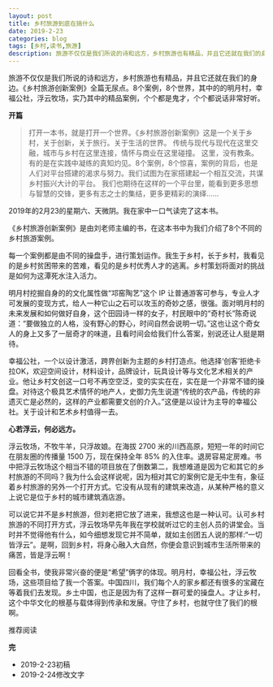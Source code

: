 ```yaml
---
layout: post
title: 乡村旅游到底在搞什么
date: 2019-2-23
categories: blog
tags: [乡村,读书,旅游]
description: 旅游不仅仅是我们所说的诗和远方，乡村旅游也有精品，并且它还就在我们的身边。《乡村旅游创新案例》全篇无尿点。8个案例，8个世界，其中的的明月村，幸福公社，浮云牧场，实乃其中的精品案例，个个都是鬼才，个个都说话非常好听。
---
```


旅游不仅仅是我们所说的诗和远方，乡村旅游也有精品，并且它还就在我们的身边。《乡村旅游创新案例》全篇无尿点。8个案例，8个世界，其中的的明月村，幸福公社，浮云牧场，实乃其中的精品案例，个个都是鬼才，个个都说话非常好听。

**开篇**

>打开一本书，就是打开一个世界。《乡村旅游创新案例》这是一个关于乡村，关于创新，关于旅行。关于生活的世界。
>传统与现代与现代在这里交融，城市与乡村在这里连接，情怀与商业在这里碰撞。
>这里，没有教条。有的是在实践中凝练的真知灼见。8个案例，8个惊喜，案例的背后，也是人们对平台搭建的渴求与努力。我们试图为在家搭建起一个相互交流，共谋乡村振兴大计的平台。
>我们也期待在这样的一个平台里，能看到更多思想与智慧的交锋，更多有志之士的集结，更多更精彩的演绎……

2019年的2月23的星期六、天微阴。我在家中一口气读完了这本书。

《乡村旅游创新案例》是由刘老师主编的书，在这本书中为我们介绍了8个不同的乡村旅游案例。

每一个案例都是由不同的操盘手，进行策划运作。我生于乡村，长于乡村，我看见的是乡村贫困带来的苦难，看见的是乡村优秀人才的逃离。乡村策划将面对的挑战是如何为这潭死水注入活力。

明月村挖掘自身的的文化属性做“邛窑陶艺”这个 IP 让普通游客可参与，专业人才可发展的变现方式，给人一种它山之石可以攻玉的奇妙之感，很强。面对明月村的未来发展和如何做好自身，这个田园诗一样的女子，村民眼中的“奇村长”陈奇说道：“要做独立的人格，没有野心的野心，时间自然会说明一切。”这也让这个奇女人的身上又多了一层奇才的味道，且看时间会给我们什么答案，别说还让人挺是期待。

幸福公社，一个以设计激活，跨界创新为主题的乡村打造点。他选择‘创客’拒绝卡拉OK，欢迎空间设计，材料设计，品牌设计，玩具设计等与文化艺术相关的产业。他让乡村文创这一口号不再空空泛，变的实实在在，实在是一个非常不错的操盘。对待这个极具艺术情怀的地产人，史御力先生说道“传统的农产品，传统的非遗灭亡是必然的，这样的产业都需要文创的介入。”这便是以设计为主导的幸福公社。关于设计和艺术乡村值得一去。

**心若浮云，何必远方。**

浮云牧场，不牧牛羊，只浮故娘。在海拔 2700 米的川西高原，短短一年的时间它在朋友圈的传播量 1500 万，现在保持全年 85% 的入住率。退房容易定房难。书中把浮云牧场这个相当不错的项目放在了倒数第二，我想难道是因为它和其它的乡村旅游的不同吗？我为什么会这样说呢，因为相对其它的案例它是无中生有，象征着乡村旅游的另外一个打开方式。它没有从现有的建筑来改造，从某种严格的意义上说它是位于乡村的城市建筑酒店游。

可以说它并不是乡村旅游，但刘老把它放了进来，我想这也是一种认可。认可乡村旅游的不同打开方式，浮云牧场早先年我在学校就听过它的主创人员的讲堂会。当时并不觉得他有什么，如今细想发现它并不简单，就如主创团五人说的那样:“一切皆浮云”。是啊，回到乡村，将身心融入大自然，你便会意识到城市生活所带来的痛苦，皆是浮云啊！

回看全书，使我非常兴奋的便是“希望”俩字的体现。明月村，幸福公社，浮云牧场，这些项目给了我一个答案。中国四川，我们每个人的家乡都还有很多的宝藏在等着我们去发现。乡土中国，也正是因为有了这样一群可爱的操盘人。才让乡村，这个中华文化的根基与载体得到传承和发展。守住了乡村，也就守住了我们的根啊。

推荐阅读

**完**

- 2019-2-23初稿
- 2019-2-24修改文字
